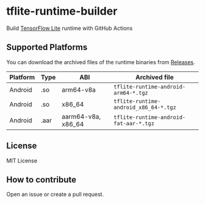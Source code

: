 # tflite-runtime-builder

Build [TensorFlow Lite](https://www.tensorflow.org/lite) runtime with GitHub Actions

## Supported Platforms

You can download the archived files of the runtime binaries from [Releases](https://github.com/mizangl/tflite-runtime-builder/releases).

| Platform | Type   | ABI         |  Archived file         |
|----------|--------|-------------|---------------------------------------|
| Android  | .so    | arm64-v8a   | `tflite-runtime-android-arm64-*.tgz`  |
| Android  | .so    | x86_64      | `tflite-runtime-android_x86_64-*.tgz` |
| Android  | .aar   | aarm64-v8a, x86_64 | `tflite-runtime-android-fat-aar-*.tgz` |

## License

MIT License

## How to contribute

Open an issue or create a pull request.
